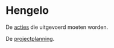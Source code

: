 # Hengelo

De [acties](https://github.com/IDgis/Hengelo/issues) die uitgevoerd moeten worden.

De [projectplanning](https://github.com/IDgis/Hengelo/projects/1).
